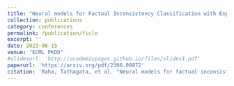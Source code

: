 ```yaml
---
title: "Neural models for Factual Inconsistency Classification with Explanations"
collection: publications
category: conferences
permalink: /publication/ficle
excerpt: ''
date: 2023-06-15
venue: "ECML PKDD"
#slidesurl: 'http://academicpages.github.io/files/slides1.pdf'
paperurl: 'https://arxiv.org/pdf/2306.08872'
citation: 'Raha, Tathagata, et al. "Neural models for factual inconsistency classification with explanations." Joint European Conference on Machine Learning and Knowledge Discovery in Databases. Cham: Springer Nature Switzerland, 2023.'
---
```

